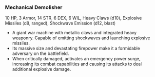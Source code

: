 ### Mechanical Demolisher

10 HP, 3 Armor, 14 STR, 6 DEX, 6 WIL, Heavy Claws (d10), Explosive Missiles (d8, ranged), Shockwave Emission (d12, blast)

- A giant war machine with metallic claws and integrated heavy weaponry. Capable of emitting shockwaves and launching explosive missiles.
- Its massive size and devastating firepower make it a formidable adversary on the battlefield.
- When critically damaged, activates an emergency power surge, increasing its combat capabilities and causing its attacks to deal additional explosive damage.

